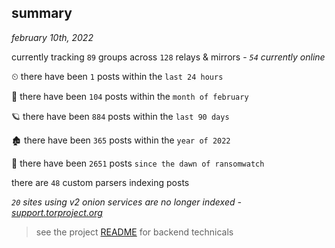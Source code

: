 
## summary
_february 10th, 2022_

currently tracking `89` groups across `128` relays & mirrors - _`54` currently online_

⏲ there have been `1` posts within the `last 24 hours`

🦈 there have been `104` posts within the `month of february`

🪐 there have been `884` posts within the `last 90 days`

🏚 there have been `365` posts within the `year of 2022`

🦕 there have been `2651` posts `since the dawn of ransomwatch`

there are `48` custom parsers indexing posts

_`20` sites using v2 onion services are no longer indexed - [support.torproject.org](https://support.torproject.org/onionservices/v2-deprecation/)_

> see the project [README](https://github.com/thetanz/ransomwatch#ransomwatch--) for backend technicals
